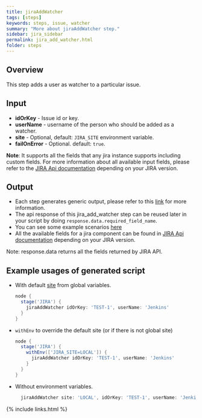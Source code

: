 ```yaml
---
title: jiraAddWatcher
tags: [steps]
keywords: steps, issue, watcher
summary: "More about jiraAddWatcher step."
sidebar: jira_sidebar
permalink: jira_add_watcher.html
folder: steps
---
```

## Overview

This step adds a user as watcher to a particular issue.

## Input

* **idOrKey** - Issue id or key.
* **userName** - username of the person who should be added as a watcher.
* **site** - Optional, default: `JIRA_SITE` environment variable.
* **failOnError** - Optional. default: `true`.

**Note**: It supports all the fields that any jira instance supports including custom fields. For more information about all available input fields, please refer to the [JIRA Api documentation](https://docs.atlassian.com/jira/REST/) depending on your JIRA version.

## Output

* Each step generates generic output, please refer to this [link](config.html#common-response--error-handling) for more information.
* The api response of this jira_add_watcher step can be reused later in your script by doing `response.data.required_field_name`.
* You can see some example scenarios [here](https://jenkinsci.github.io/jira-steps-plugin/common_usages.html)
* All the available fields for a jira component can be found in [JIRA Api documentation](https://docs.atlassian.com/jira/REST/) depending on your JIRA version.

Note: response.data returns all the fields returned by JIRA API.

## Example usages of generated script

* With default [site](config#environment-variables) from global variables.

  ```groovy
  node {
    stage('JIRA') {
      jiraAddWatcher idOrKey: 'TEST-1', userName: 'Jenkins'
    }
  }
  ```
* `withEnv` to override the default site (or if there is not global site)

  ```groovy
  node {
    stage('JIRA') {
      withEnv(['JIRA_SITE=LOCAL']) {
        jiraAddWatcher idOrKey: 'TEST-1', userName: 'Jenkins'
      }
    }
  }
  ```
* Without environment variables.

  ```groovy
    jiraAddWatcher site: 'LOCAL', idOrKey: 'TEST-1', userName: 'Jenkins'
  ```

{% include links.html %}
